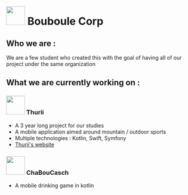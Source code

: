 # <img width="50px" src="https://user-images.githubusercontent.com/63443236/175388165-4419977d-070e-48e0-acd9-3237833bca16.png"/> Bouboule Corp 

## Who we are :
We are a few student who created this with the goal of having all of our project under the same organization

## What we are currently working on :

### <img width="50px" src="https://user-images.githubusercontent.com/63443236/175392019-f081141a-2ca4-48ef-8c46-b9a7da736929.png"/> Thurii
 - A 3 year long project for our studies
 - A mobile application aimed around mountain / outdoor sports
 - Multiple technologies : Kotlin, Swift, Symfony
 - [Thurii's website](https://www.thurii.fr/)

### <img width="50px" src="https://user-images.githubusercontent.com/63443236/175391449-a66cbb43-7d2f-4567-9e65-fafb8fcecbcc.png"/> ChaBouCasch
 - A mobile drinking game in kotlin 
